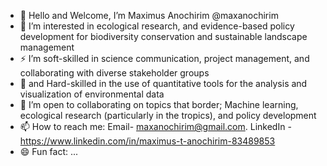 - 👋 Hello and Welcome, I’m Maximus Anochirim @maxanochirim
- 👀 I’m interested in ecological research, and evidence-based policy development for biodiversity conservation and sustainable landscape management
- ⚡ I’m soft-skilled in science communication, project management, and collaborating with diverse stakeholder groups
- 🌱 and Hard-skilled in the use of quantitative tools for the analysis and visualization of environmental data
- 💞️ I’m open to collaborating on topics that border; Machine learning, ecological research (particularly in the tropics), and policy development
- 📫 How to reach me: Email- maxanochirim@gmail.com. LinkedIn - https://www.linkedin.com/in/maximus-t-anochirim-83489853
- 😄 Fun fact: ...

<!---
maxanochirim/maxanochirim is a ✨ special ✨ repository because its `README.md` (this file) appears on your GitHub profile.
You can click the Preview link to take a look at your changes.
--->
